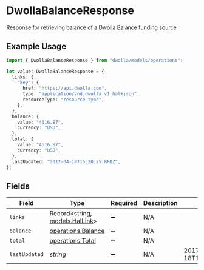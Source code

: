 # DwollaBalanceResponse

Response for retrieving balance of a Dwolla Balance funding source

## Example Usage

```typescript
import { DwollaBalanceResponse } from "dwolla/models/operations";

let value: DwollaBalanceResponse = {
  links: {
    "key": {
      href: "https://api.dwolla.com",
      type: "application/vnd.dwolla.v1.hal+json",
      resourceType: "resource-type",
    },
  },
  balance: {
    value: "4616.87",
    currency: "USD",
  },
  total: {
    value: "4616.87",
    currency: "USD",
  },
  lastUpdated: "2017-04-18T15:20:25.880Z",
};
```

## Fields

| Field                                                     | Type                                                      | Required                                                  | Description                                               | Example                                                   |
| --------------------------------------------------------- | --------------------------------------------------------- | --------------------------------------------------------- | --------------------------------------------------------- | --------------------------------------------------------- |
| `links`                                                   | Record<string, [models.HalLink](../../models/hallink.md)> | :heavy_minus_sign:                                        | N/A                                                       |                                                           |
| `balance`                                                 | [operations.Balance](../../models/operations/balance.md)  | :heavy_minus_sign:                                        | N/A                                                       |                                                           |
| `total`                                                   | [operations.Total](../../models/operations/total.md)      | :heavy_minus_sign:                                        | N/A                                                       |                                                           |
| `lastUpdated`                                             | *string*                                                  | :heavy_minus_sign:                                        | N/A                                                       | 2017-04-18T15:20:25.880Z                                  |
